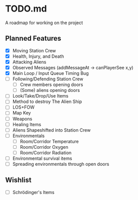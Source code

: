 # TODO.md
A roadmap for working on the project

## Planned Features
* [X] Moving Station Crew
* [X] Health, Injury, and Death
* [X] Attacking Aliens
* [X] Observed Messages (addMessageAt -> canPlayerSee x,y)
* [X] Main Loop / Input Queue Timing Bug
* [ ] Following/Defending Station Crew
  * [ ] Crew members opening doors
  * [ ] (Some) aliens opening doors
* [ ] Look/Take/Drop/Use Items
* [ ] Method to destroy The Alien Ship
* [ ] LOS+FOW
* [ ] Map Key
* [ ] Weapons
* [ ] Healing Items
* [ ] Aliens Shapeshifted into Station Crew
* [ ] Environmentals
  * [ ] Room/Corridor Temperature
  * [ ] Room/Corridor Oxygen
  * [ ] Room/Corridor Radiation
* [ ] Environmental survival items
* [ ] Spreading environmentals through open doors

## Wishlist
* [ ] Schrödinger's Items
